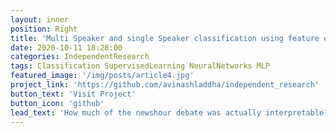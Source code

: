 ```yaml
---
layout: inner
position: Right
title: 'Multi Speaker and single Speaker classification using feature engineering.'
date: 2020-10-11 18:28:00
categories: IndependentResearch
tags: Classification SupervisedLearning NeuralNetworks MLP
featured_image: '/img/posts/article4.jpg'
project_link: 'https://github.com/avinashladdha/independent_research'
button_text: 'Visit Project'
button_icon: 'github'
lead_text: 'How much of the newshour debate was actually interpretable?'
---
```


